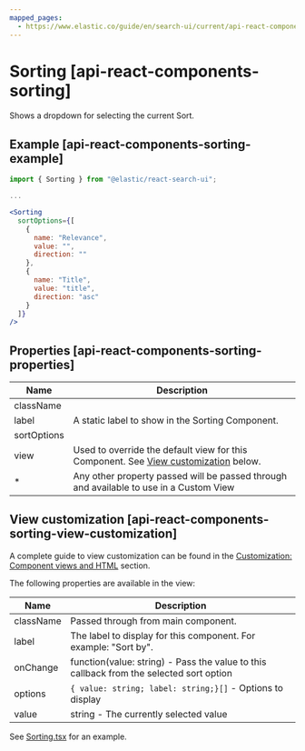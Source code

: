```yaml
---
mapped_pages:
  - https://www.elastic.co/guide/en/search-ui/current/api-react-components-sorting.html
---
```


# Sorting [api-react-components-sorting]

Shows a dropdown for selecting the current Sort.

## Example [api-react-components-sorting-example]

```jsx
import { Sorting } from "@elastic/react-search-ui";

...

<Sorting
  sortOptions={[
    {
      name: "Relevance",
      value: "",
      direction: ""
    },
    {
      name: "Title",
      value: "title",
      direction: "asc"
    }
  ]}
/>
```

## Properties [api-react-components-sorting-properties]

| Name        | Description                                                                                                                             |
| ----------- | --------------------------------------------------------------------------------------------------------------------------------------- |
| className   |                                                                                                                                         |
| label       | A static label to show in the Sorting Component.                                                                                        |
| sortOptions |                                                                                                                                         |
| view        | Used to override the default view for this Component. See [View customization](#api-react-components-sorting-view-customization) below. |
| \*          | Any other property passed will be passed through and available to use in a Custom View                                                  |

## View customization [api-react-components-sorting-view-customization]

A complete guide to view customization can be found in the [Customization: Component views and HTML](/reference/basic-usage.md#guides-customizing-styles-and-html-customizing-html) section.

The following properties are available in the view:

| Name      | Description                                                                             |
| --------- | --------------------------------------------------------------------------------------- |
| className | Passed through from main component.                                                     |
| label     | The label to display for this component. For example: "Sort by".                        |
| onChange  | function(value: string) - Pass the value to this callback from the selected sort option |
| options   | `{ value: string; label: string;}[]` - Options to display                               |
| value     | string - The currently selected value                                                   |

See [Sorting.tsx](https://github.com/elastic/search-ui/blob/main/packages/react-search-ui-views/src/Sorting.tsx) for an example.
